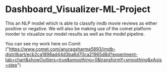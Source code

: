 # Dashboard_Visualizer-ML-Project
This an NLP model which is able to classify imdb movie reviews as either positive or negative. We will also be making use of the comet platform inorder to visualize our model results as well as the model pipeline.
 
   You can see my work here on Comit ("https://www.comet.com/anuragsharma5893/imdb-distrilbart/ecb2ca1898ad44d3ba6d70ca21965d8d?experiment-tab=chart&showOutliers=true&smoothing=0&transformY=smoothing&xAxis=step")
 
